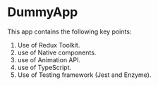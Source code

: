# DummyApp

This app contains the following key points:

1. Use of Redux Toolkit.
2. use of Native components.
3. use of Animation API.
4. use of TypeScript.
5. Use of Testing framework (Jest and Enzyme).
